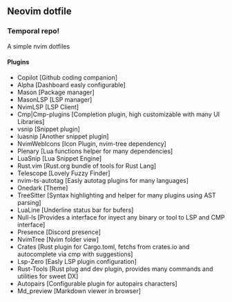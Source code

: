 ## Neovim dotfile

### Temporal repo!

A simple nvim dotfiles

#### Plugins

- Copilot [Github coding companion]
- Alpha [Dashboard easly configurable]
- Mason [Package manager]
- MasonLSP [LSP manager]
- NvimLSP [LSP Client]
- Cmp|Cmp-plugins [Completion plugin, high customizable with many UI Libraries]
- vsnip [Snippet plugin]
- luasnip [Another snippet plugin]
- NvimWebIcons [Icon Plugin, nvim-tree dependency]
- Plenary [Lua functions helper for many dependencies]
- LuaSnip [Lua Snippet Engine]
- Rust.vim [Rust.org bundle of tools for Rust Lang]
- Telescope [Lovely Fuzzy Finder]
- nvim-ts-autotag [Easly autotag plugins for many languages]
- Onedark [Theme]
- TreeSitter [Syntax highlighting and helper for many plugins using AST parsing]
- LuaLine [Underline status bar for bufers]
- Null-ls [Provides a interface for inyect any binary or tool to LSP and CMP interface]
- Presence [Discord presence]
- NvimTree [Nvim folder view]
- Crates [Rust plugin for Cargo.toml, fetchs from crates.io and autocomplete via cmp with suggestions]
- Lsp-Zero [Easly LSP plugin configuration]
- Rust-Tools [Rust plug and dev plugin, provides many commands and utilities for sweet DX]
- Autopairs [Configurable plugin for autopairs characters]
- Md_preview [Markdown viewer in browser]
